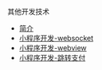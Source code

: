 其他开发技术
* [简介](markdown/General/Other/_readme.md)
* [小程序开发-websocket](markdown/General/Other/小程序开发-websocket.md)
* [小程序开发-webview](markdown/General/Other/小程序开发-webview.md)
* [小程序开发-跳转支付](markdown/General/Other/小程序开发-跳转支付.md)
